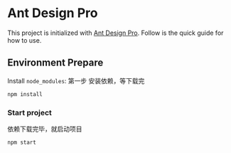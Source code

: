# Ant Design Pro

This project is initialized with [Ant Design Pro](https://pro.ant.design). Follow is the quick guide for how to use.

## Environment Prepare

Install `node_modules`: 第一步 安装依赖，等下载完

```bash
npm install
```

### Start project

依赖下载完毕，就启动项目

```bash
npm start
```
